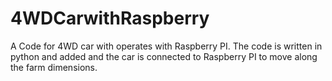 # 4WDCarwithRaspberry


A Code for 4WD car with operates with Raspberry PI. The code is written in python and added and the car is connected to Raspberry PI to move along the farm dimensions.
